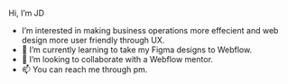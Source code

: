 Hi, I’m JD
- I’m interested in making business operations more effecient and web design more user friendly through UX. 
- 🌱 I’m currently learning to take my Figma designs to Webflow.
- 💞️ I’m looking to collaborate with a Webflow mentor.
- 📫 You can reach me through pm.
<!---
taimana-studio/taimana-studio is a ✨ special ✨ repository because its `README.md` (this file) appears on your GitHub profile.
You can click the Preview link to take a look at your changes.
--->
